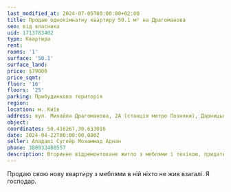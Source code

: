 ```yaml
---
last_modified_at: 2024-07-05T00:00:00+02:00
title: Продаю однокімнатну квартиру 50.1 м² на Драгоманова
seo: від власника
uid: 1713783402
type: Квартира
rent:
rooms: '1'
surface: '50.1'
surface_land:
price: $79000
price_sqmt:
floor: '16'
floors: '25'
parking: Прибудинкова територія
region:
location: м. Київ
address: вул. Михайла Драгоманова, 2А (станція метро Позняки), Дарницький район
object:
coordinates: 50.418267,30.633016
date: 2024-04-22T00:00:00.000Z
seller: Аладаві Сугейр Мохаммад Аднан
phone: 380932480557
description: Вторинне відремонтоване житло з меблями і техікою, придатне і готова для проживання
---
```


Продаю свою нову квартиру з меблями в ній ніхто не жив взагалі. Я господар.
